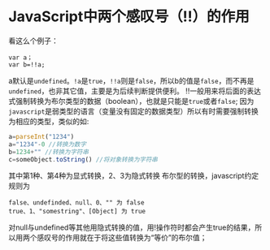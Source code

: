 JavaScript中两个感叹号（!!）的作用
==================================

看这么个例子：
    
    var a；
    var b=!!a;

a默认是`undefined`。`!a`是`true`，`!!a`则是`false`，所以b的值是`false`，而不再是`undefined`，也非其它值，主要是为后续判断提供便利。
!!一般用来将后面的表达式强制转换为布尔类型的数据（boolean），也就是只能是`true`或者`false`;
因为`javascript`是弱类型的语言（变量没有固定的数据类型）所以有时需要强制转换为相应的类型，类似的如:

```javascript
a=parseInt("1234")
a="1234"-0 //转换为数字
b=1234+"" //转换为字符串
c=someObject.toString() //将对象转换为字符串
```

其中第1种、第4种为显式转换，2、3为隐式转换
布尔型的转换，javascript约定规则为
    
    false、undefinded、null、0、"" 为 false
    true、1、"somestring"、[Object] 为 true

对null与undefined等其他用隐式转换的值，用!操作符时都会产生true的结果，所以用两个感叹号的作用就在于将这些值转换为“等价”的布尔值；
 